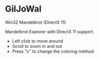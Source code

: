 # GilJoWal
Win32 Mandelbrot (DirectX 11)

Mandelbrot Explorer with DirectX 11 support.
- Left click to move around
- Scroll to zoom in and out
- Press "c" to change the coloring method
